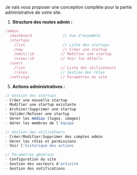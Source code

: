 Je vais vous proposer une conception complète pour la partie administrative de votre site.

1. **Structure des routes admin :**

```typescript
/admin
  /dashboard              // Vue d'ensemble
  /startups
    /list                 // Liste des startups
    /new                  // Créer une startup
    /edit/:id            // Modifier une startup
    /view/:id            // Voir les détails
  /users
    /list                // Liste des utilisateurs
    /roles               // Gestion des rôles
  /settings              // Paramètres du site
```

5. **Actions administratives :**

```typescript
// Gestion des startups
- Créer une nouvelle startup
- Modifier une startup existante
- Archiver/Supprimer une startup
- Valider/Refuser une startup
- Gérer les médias (logos, images)
- Gérer les membres de l'équipe

// Gestion des utilisateurs
- Créer/Modifier/Supprimer des comptes admin
- Gérer les rôles et permissions
- Voir l'historique des actions

// Paramètres généraux
- Configuration du site
- Gestion des secteurs d'activité
- Gestion des notifications
```
